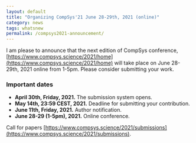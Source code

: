 ```yaml
---
layout: default
title: "Organizing CompSys'21 June 28-29th, 2021 (online)"
category: news 
tags: whatsnew
permalink: /compsys2021-announcement/
---
```


I am please to announce that the next edition of CompSys conference, [https://www.compsys.science/2021/home](https://www.compsys.science/2021/home) will take place on June 28-29th, 2021 online from 1-5pm. Please consider submitting your work. 

### Important dates

  * **April 30th, Friday, 2021.** The submission system opens.
  * **May 14th, 23:59 CEST, 2021.** Deadline for submitting your contribution.
  * **June 11th, Friday, 2021.** Author notification.
  * **June 28-29 (1-5pm), 2021.** Online conference. 

Call for papers [https://www.compsys.science/2021/submissions](https://www.compsys.science/2021/submissions). 



